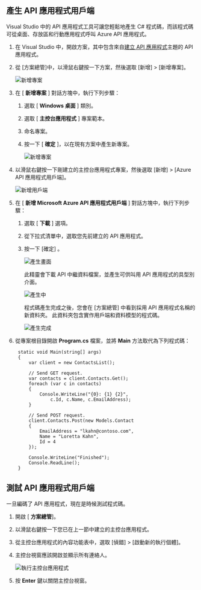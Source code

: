 ## <a name="generate-an-api-app-client"></a>產生 API 應用程式用戶端
Visual Studio 中的 API 應用程式工具可讓您輕鬆地產生 C# 程式碼，而該程式碼可從桌面、存放區和行動應用程式呼叫 Azure API 應用程式。 

1. 在 Visual Studio 中，開啟方案，其中包含來自[建立 API 應用程式](../articles/app-service-api/app-service-dotnet-create-api-app.md)主題的 API 應用程式。 
2. 從 [方案總管]中，以滑鼠右鍵按一下方案，然後選取 [新增] > [新增專案]。
   
    ![新增專案](./media/app-service-dotnet-debug-api-app-gen-api-client/01-add-new-project-v3.png)
3. 在 [ **新增專案** ] 對話方塊中，執行下列步驟：
   
   1. 選取 [ **Windows 桌面** ] 類別。
   2. 選取 [ **主控台應用程式** ] 專案範本。
   3. 命名專案。
   4. 按一下 [ **確定** ]，以在現有方案中產生新專案。
      
      ![新增專案](./media/app-service-dotnet-debug-api-app-gen-api-client/02-contact-list-console-project-v3.png)
4. 以滑鼠右鍵按一下剛建立的主控台應用程式專案，然後選取 [新增] > [Azure API 應用程式用戶端]。 
   
    ![新增用戶端](./media/app-service-dotnet-debug-api-app-gen-api-client/03-add-azure-api-client-v3.png)
5. 在 [ **新增 Microsoft Azure API 應用程式用戶端** ] 對話方塊中，執行下列步驟： 
   
   1. 選取 [ **下載** ] 選項。 
   2. 從下拉式清單中，選取您先前建立的 API 應用程式。 
   3. 按一下 [確定] 。 
      
      ![產生畫面](./media/app-service-dotnet-debug-api-app-gen-api-client/04-select-the-api-v3.png)
      
      此精靈會下載 API 中繼資料檔案，並產生可供叫用 API 應用程式的具型別介面。
      
      ![產生中](./media/app-service-dotnet-debug-api-app-gen-api-client/05-metadata-downloading-v3.png)
      
      程式碼產生完成之後，您會在 [方案總管] 中看到採用 API 應用程式名稱的新資料夾。 此資料夾包含實作用戶端和資料模型的程式碼。 
      
      ![產生完成](./media/app-service-dotnet-debug-api-app-gen-api-client/06-code-gen-output-v3.png)
6. 從專案根目錄開啟 **Program.cs** 檔案，並將 **Main** 方法取代為下列程式碼： 
   
        static void Main(string[] args)
        {
            var client = new ContactsList();
   
            // Send GET request.
            var contacts = client.Contacts.Get();
            foreach (var c in contacts)
            {
                Console.WriteLine("{0}: {1} {2}",
                    c.Id, c.Name, c.EmailAddress);
            }
   
            // Send POST request.
            client.Contacts.Post(new Models.Contact
            {
                EmailAddress = "lkahn@contoso.com",
                Name = "Loretta Kahn",
                Id = 4
            });
   
            Console.WriteLine("Finished");
            Console.ReadLine();
        }

## <a name="test-the-api-app-client"></a>測試 API 應用程式用戶端
一旦編碼了 API 應用程式，現在是時候測試程式碼。

1. 開啟 [ **方案總管**]。
2. 以滑鼠右鍵按一下您已在上一節中建立的主控台應用程式。
3. 從主控台應用程式的內容功能表中，選取 [偵錯] > [啟動新的執行個體]。 
4. 主控台視窗應該開啟並顯示所有連絡人。 
   
    ![執行主控台應用程式](./media/app-service-dotnet-debug-api-app-gen-api-client/running-console-app.png)
5. 按 **Enter** 鍵以關閉主控台視窗。          



<!--HONumber=Jan17_HO3-->


